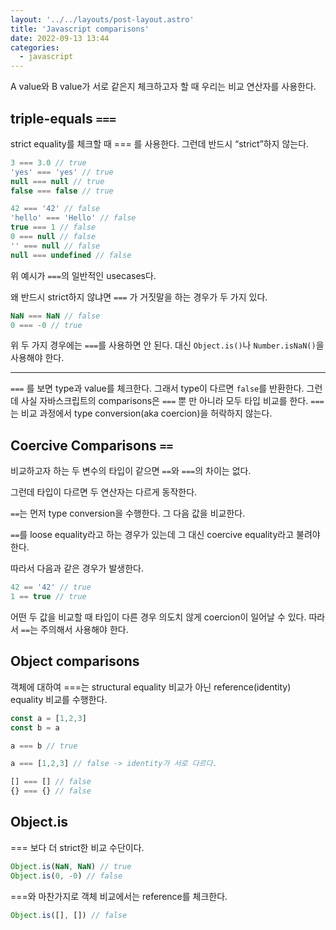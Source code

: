 ```yaml
---
layout: '../../layouts/post-layout.astro'
title: 'Javascript comparisons'
date: 2022-09-13 13:44
categories:
  - javascript
---
```


A value와 B value가 서로 같은지 체크하고자 할 때 우리는 비교 연산자를 사용한다.

## triple-equals `===`

strict equality를 체크할 때 === 를 사용한다. 그런데 반드시 “strict”하지 않는다.

```jsx
3 === 3.0 // true
'yes' === 'yes' // true
null === null // true
false === false // true

42 === '42' // false
'hello' === 'Hello' // false
true === 1 // false
0 === null // false
'' === null // false
null === undefined // false
```

위 예시가 `===`의 일반적인 usecases다.

왜 반드시 strict하지 않냐면 `===` 가 거짓말을 하는 경우가 두 가지 있다.

```jsx
NaN === NaN // false
0 === -0 // true
```

위 두 가지 경우에는 `===`를 사용하면 안 된다. 대신 `Object.is()`나 `Number.isNaN()`을 사용해야 한다.

---

`===` 를 보면 type과 value를 체크한다. 그래서 type이 다르면 `false`를 반환한다. 그런데 사실 자바스크립트의 comparisons은 `===` 뿐 만 아니라 모두 타입 비교를 한다. `===`는 비교 과정에서 type conversion(aka coercion)을 허락하지 않는다.

## Coercive Comparisons `==`

비교하고자 하는 두 변수의 타입이 같으면 `==`와 `===`의 차이는 없다.

그런데 타입이 다르면 두 연산자는 다르게 동작한다.

`==`는 먼저 type conversion을 수행한다. 그 다음 값을 비교한다.

`==`를 loose equality라고 하는 경우가 있는데 그 대신 coercive equality라고 불려야 한다.

따라서 다음과 같은 경우가 발생한다.

```jsx
42 == '42' // true
1 == true // true
```

어떤 두 값을 비교할 때 타입이 다른 경우 의도치 않게 coercion이 일어날 수 있다. 따라서 `==`는 주의해서 사용해야 한다.

## Object comparisons

객체에 대하여 ===는 structural equality 비교가 아닌 reference(identity) equality 비교를 수행한다.

```jsx
const a = [1,2,3]
const b = a

a === b // true

a === [1,2,3] // false -> identity가 서로 다르다.

[] === [] // false
{} === {} // false
```

## Object.is

=== 보다 더 strict한 비교 수단이다.

```jsx
Object.is(NaN, NaN) // true
Object.is(0, -0) // false
```

===와 마찬가지로 객체 비교에서는 reference를 체크한다.

```jsx
Object.is([], []) // false
```
